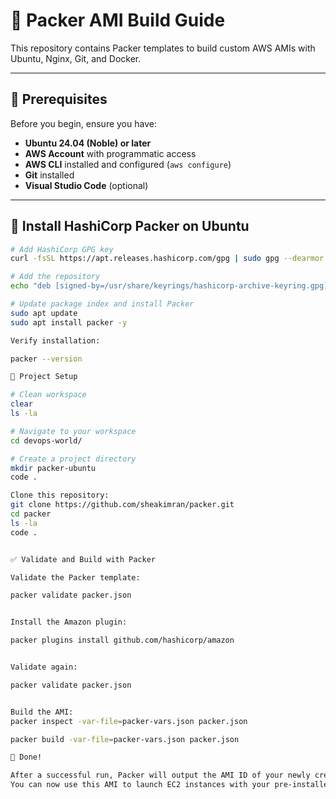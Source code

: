 
# 🚀 Packer AMI Build Guide

This repository contains Packer templates to build custom AWS AMIs with Ubuntu, Nginx, Git, and Docker.

---

## 📌 Prerequisites

Before you begin, ensure you have:

- **Ubuntu 24.04 (Noble) or later**
- **AWS Account** with programmatic access
- **AWS CLI** installed and configured (`aws configure`)
- **Git** installed
- **Visual Studio Code** (optional)

---

## 🔧 Install HashiCorp Packer on Ubuntu

```bash
# Add HashiCorp GPG key
curl -fsSL https://apt.releases.hashicorp.com/gpg | sudo gpg --dearmor -o /usr/share/keyrings/hashicorp-archive-keyring.gpg

# Add the repository
echo "deb [signed-by=/usr/share/keyrings/hashicorp-archive-keyring.gpg] https://apt.releases.hashicorp.com noble main" | sudo tee /etc/apt/sources.list.d/hashicorp.list

# Update package index and install Packer
sudo apt update
sudo apt install packer -y

Verify installation:

packer --version

📂 Project Setup

# Clean workspace
clear
ls -la

# Navigate to your workspace
cd devops-world/

# Create a project directory
mkdir packer-ubuntu
code .

Clone this repository:
git clone https://github.com/sheakimran/packer.git
cd packer
ls -la
code .


✅ Validate and Build with Packer

Validate the Packer template:

packer validate packer.json


Install the Amazon plugin:

packer plugins install github.com/hashicorp/amazon


Validate again:

packer validate packer.json


Build the AMI:
packer inspect -var-file=packer-vars.json packer.json

packer build -var-file=packer-vars.json packer.json

🎉 Done!

After a successful run, Packer will output the AMI ID of your newly created image.
You can now use this AMI to launch EC2 instances with your pre-installed stack.
